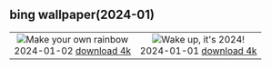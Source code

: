 ## bing wallpaper(2024-01)

|  |  |
| :----: | :----: |
| ![Make your own rainbow](https://cn.bing.com/th?id=OHR.BhutanSolstice_EN-US7410762908_UHD.jpg&pid=hp&w=384&h=216&rs=1&c=4) <br/>2024-01-02 [download 4k](https://cn.bing.com/th?id=OHR.BhutanSolstice_EN-US7410762908_UHD.jpg)| ![Wake up, it's 2024!](https://cn.bing.com/th?id=OHR.SleepingFox_EN-US7231760677_UHD.jpg&pid=hp&w=384&h=216&rs=1&c=4) <br/>2024-01-01 [download 4k](https://cn.bing.com/th?id=OHR.SleepingFox_EN-US7231760677_UHD.jpg)|
